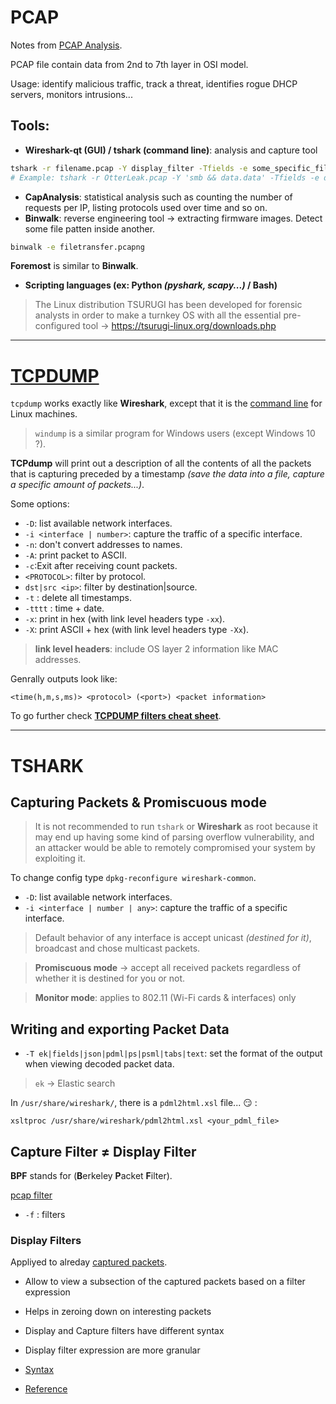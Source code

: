 # PCAP

Notes from [PCAP Analysis](http://maki.bzh/articles/wiresharkhowtobasic/).

PCAP file contain data from 2nd to 7th layer in OSI model.

Usage: identify malicious traffic, track a threat, identifies rogue DHCP servers, monitors intrusions...

## Tools: 

- **Wireshark-qt (GUI) / tshark (command line)**: analysis and capture tool

```bash
tshark -r filename.pcap -Y display_filter -Tfields -e some_specific_filter
# Example: tshark -r OtterLeak.pcap -Y 'smb && data.data' -Tfields -e data.data
```

- **CapAnalysis**: statistical analysis such as counting the number of requests per IP, listing protocols used over time and so on.
- **Binwalk**: reverse engineering tool &rarr; extracting firmware images. Detect some file patten inside another.

```bash
binwalk -e filetransfer.pcapng
```

**Foremost** is similar to **Binwalk**.

- **Scripting languages (ex: Python _(pyshark, scapy...)_ / Bash)**

> The Linux distribution TSURUGI has been developed for forensic analysts in order to make a turnkey OS with all the essential pre-configured tool &rarr; https://tsurugi-linux.org/downloads.php

___

# [TCPDUMP](https://www.tcpdump.org/)

`tcpdump` works exactly like **Wireshark**, except that it is the <u>command line</u> for Linux machines.

> `windump` is a similar program for Windows users (except Windows 10 ?).

**TCPdump** will print out a description of all the contents of all the packets that is capturing preceded by a timestamp _(save the data into a file, capture a specific amount of packets...)_.

Some options:
- `-D`: list available network interfaces.
- `-i <interface | number>`: capture the traffic of a specific interface.
- `-n`: don't convert addresses to names.
- `-A`: print packet to ASCII.
- `-c`:Exit after receiving count packets.
- `<PROTOCOL>`: filter by protocol.
- `dst|src <ip>`: filter by destination|source.
- `-t` : delete all timestamps.
- `-tttt` : time + date.
- `-x`: print in hex (with link level headers type `-xx`).
- `-X`: print ASCII + hex (with link level headers type `-Xx`).

> **link level headers**: include OS layer 2 information like MAC addresses.

Genrally outputs look like:

```
<time(h,m,s,ms)> <protocol> (<port>) <packet information> 
```

To go further check [**TCPDUMP filters cheat sheet**](http://alumni.cs.ucr.edu/~marios/ethereal-tcpdump.pdf).
___

# TSHARK

## Capturing Packets & Promiscuous mode

> It is not recommended to run `tshark` or **Wireshark** as root because it may end up having some kind of parsing overflow vulnerability, and an attacker would be able to remotely compromised your system by exploiting it.

To change config type `dpkg-reconfigure wireshark-common`.

- `-D`: list available network interfaces.
- `-i <interface | number | any>`: capture the traffic of a specific interface.

> Default behavior of any interface is accept unicast _(destined for it)_, broadcast and chose multicast packets.

> **Promiscuous mode** &rarr; accept all received packets regardless of whether it is destined for you or not.

> **Monitor mode**: applies to 802.11 (Wi-Fi cards & interfaces) only

## Writing and exporting Packet Data

- `-T ek|fields|json|pdml|ps|psml|tabs|text`: set the format of the output when viewing decoded packet data.

> `ek` &rarr; Elastic search

In `/usr/share/wireshark/`, there is a `pdml2html.xsl` file... :smirk: :

`xsltproc /usr/share/wireshark/pdml2html.xsl <your_pdml_file>`

## Capture Filter ≠ Display Filter

**BPF** stands for (**B**erkeley **P**acket **F**ilter).

[pcap filter](https://wireshark.org/man-pages/pcap-filter.html)

- `-f` : filters

### Display Filters

Appliyed to alreday <u>captured packets</u>.

- Allow to view a subsection of the captured packets based on a filter expression
- Helps in zeroing down on interesting packets
- Display and Capture filters have different syntax
- Display filter expression are more granular

- [Syntax](https://wireshark.org/docs/wsug_html_chunked/ChWorkBuildDisplayFilterSection.html)
- [Reference](https://wireshark.org/docs/dfref/)